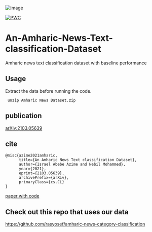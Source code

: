 ![image](https://user-images.githubusercontent.com/15804692/110856042-2f166900-82c8-11eb-920c-d02a8b6d9c14.png)



[![PWC](https://img.shields.io/endpoint.svg?url=https://paperswithcode.com/badge/an-amharic-news-text-classification-dataset/text-classification-on-an-amharic-news-text)](https://paperswithcode.com/sota/text-classification-on-an-amharic-news-text?p=an-amharic-news-text-classification-dataset)

# An-Amharic-News-Text-classification-Dataset
Amharic news text classification dataset with baseline performance 




## Usage
Extract the data before running the code.

``` unzip Amharic News Dataset.zip```


## publication
[	arXiv:2103.05639](https://arxiv.org/abs/2103.05639)








## cite

```
@misc{azime2021amharic,
      title={An Amharic News Text classification Dataset}, 
      author={Israel Abebe Azime and Nebil Mohammed},
      year={2021},
      eprint={2103.05639},
      archivePrefix={arXiv},
      primaryClass={cs.CL}
}
```


[paper with code](https://paperswithcode.com/paper/an-amharic-news-text-classification-dataset)




## Check out this repo that uses our data

https://github.com/rasyosef/amharic-news-category-classification